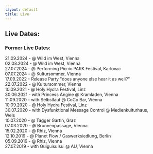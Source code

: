 ```yaml
---
layout: default
title: Live
---
```


## Live Dates:


### Former Live Dates:
21.09.2024 - @ Wild im West, Vienna  
02.08.2024 - @ Wild im West, Vienna  
27.07.2024 - @ Performing Picnic PARK Festival, Karlovac  
07.07.2024 - @ Kultursommer, Vienna  
17.09.2022 - Release Party "does anyone else hear it as well?"  
22.07.2022 - @ Kultursommer, Vienna  
10.09.2021 - @ Holy Hydra Festival, Linz  
30.06.2021 - with Princess Angine @ Kramladen, Vienna  
11.09.2020 - with Selbstlaut @ CoCo Bar, Vienna  
10.09.2020 - @ Holy Hydra Festival, Linz  
30.07.2020 - with Dysfunktional Message Control @ Medienkulturhaus, Wels  
10.07.2020 - @ Tagger Gartln, Graz  
07.03.2020 - @ Brunnenpassage, Vienna  
15.02.2020 - @ Rhiz, Vienna  
12.10.2019 - @ Planet Flow / Gaswerksiedlung, Berlin  
05.09.2019 - @ Rhiz, Vienna  
27.07.2019 - with Guiguisuisui @ AU, Vienna  
